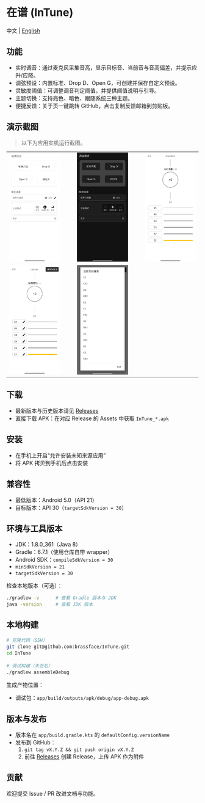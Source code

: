 # 在谱 (InTune)

中文 | [English](README.en.md)

## 功能
- 实时调音：通过麦克风采集音高，显示目标音、当前音与音高偏差，并提示应升/应降。
- 调弦预设：内置标准、Drop D、Open G，可创建并保存自定义预设。
- 灵敏度阈值：可调整调音判定阈值，并提供阈值说明与引导。
- 主题切换：支持亮色、暗色、跟随系统三种主题。
- 便捷反馈：关于页一键跳转 GitHub，点击复制反馈邮箱到剪贴板。

## 演示截图

> 以下为应用实机运行截图。
<table>
  <tr>
    <td width="25%"><img src="./release_assets/PIC1.jpg" alt="PIC1" width="100%" /></td>
    <td width="5%"></td>
    <td width="25%"><img src="./release_assets/PIC2.jpg" alt="PIC2" width="100%" /></td>
    <td width="5%"></td>
    <td width="25%"><img src="./release_assets/PIC3.jpg" alt="PIC3" width="100%" /></td>
  </tr>
  <tr>
    <td width="25%"><img src="./release_assets/PIC4.jpg" alt="PIC4" width="100%" /></td>
    <td width="5%"></td>
    <td width="25%"><img src="./release_assets/PIC5.jpg" alt="PIC5" width="100%" /></td>
    <td width="5%"></td>
    <td width="25%"></td>
  </tr>
</table>

## 下载
- 最新版本与历史版本请见 [Releases](https://github.com/brassface/InTune/releases)
- 直接下载 APK：在对应 Release 的 Assets 中获取 `InTune_*.apk`

## 安装
- 在手机上开启“允许安装未知来源应用”
- 将 APK 拷贝到手机后点击安装

## 兼容性
- 最低版本：Android 5.0（API 21）
- 目标版本：API 30（`targetSdkVersion = 30`）

## 环境与工具版本
- JDK：1.8.0_361（Java 8）
- Gradle：6.7.1（使用仓库自带 wrapper）
- Android SDK：`compileSdkVersion = 30`
- `minSdkVersion = 21`
- `targetSdkVersion = 30`

检查本地版本（可选）：
```bash
./gradlew -v      # 查看 Gradle 版本与 JDK
java -version     # 查看 JDK 版本
```

## 本地构建
```bash
# 克隆代码（SSH）
git clone git@github.com:brassface/InTune.git
cd InTune

# 调试构建（未签名）
./gradlew assembleDebug
```

生成产物位置：
- 调试包：`app/build/outputs/apk/debug/app-debug.apk`

 

## 版本与发布
- 版本名在 `app/build.gradle.kts` 的 `defaultConfig.versionName`
- 发布到 GitHub：
  1. `git tag vX.Y.Z && git push origin vX.Y.Z`
  2. 前往 [Releases](https://github.com/brassface/InTune/releases/new) 创建 Release，上传 APK 作为附件

## 贡献
欢迎提交 Issue / PR 改进文档与功能。


